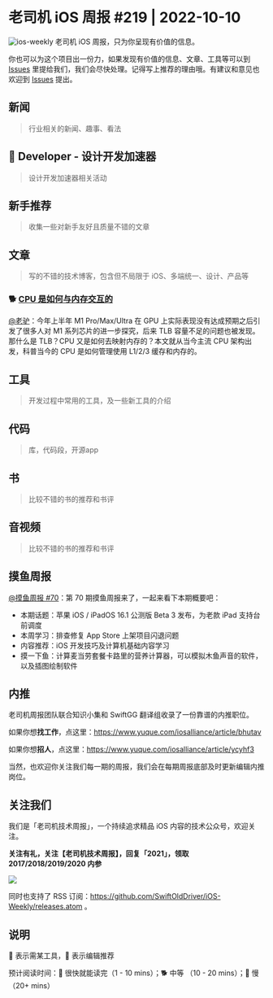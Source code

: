 # 老司机 iOS 周报 #219 | 2022-10-10

![ios-weekly](https://github.com/SwiftOldDriver/iOS-Weekly/blob/master/assets/ios-weekly.png?raw=true)
老司机 iOS 周报，只为你呈现有价值的信息。

你也可以为这个项目出一份力，如果发现有价值的信息、文章、工具等可以到 [Issues](https://github.com/SwiftOldDriver/iOS-Weekly/issues) 里提给我们，我们会尽快处理。记得写上推荐的理由哦。有建议和意见也欢迎到 [Issues](https://github.com/SwiftOldDriver/iOS-Weekly/issues) 提出。

## 新闻

> 行业相关的新闻、趣事、看法

##  Developer - 设计开发加速器

> 设计开发加速器相关活动

## 新手推荐

> 收集一些对新手友好且质量不错的文章

## 文章

> 写的不错的技术博客，包含但不局限于 iOS、多端统一、设计、产品等

### 🐕 [CPU 是如何与内存交互的](https://mp.weixin.qq.com/s/SaaHKPnNUSvDkmwKtip3HA)

[@老驴](https://weibo.com/u/6090610445)：今年上半年 M1 Pro/Max/Ultra 在 GPU 上实际表现没有达成预期之后引发了很多人对 M1 系列芯片的进一步探究，后来 TLB 容量不足的问题也被发现。那什么是 TLB？CPU 又是如何去映射内存的？本文就从当今主流 CPU 架构出发，科普当今的 CPU 是如何管理使用 L1/2/3 缓存和内存的。

## 工具

> 开发过程中常用的工具，及一些新工具的介绍

## 代码

> 库，代码段，开源app

## 书

> 比较不错的书的推荐和书评

## 音视频

> 比较不错的书的推荐和书评

## 摸鱼周报

[@摸鱼周报 #70](https://mp.weixin.qq.com/s/rSPC8lgvUKPKfgR53xdHqg)：第 70 期摸鱼周报来了，一起来看下本期概要吧：

* 本期话题：苹果 iOS / iPadOS 16.1 公测版 Beta 3 发布，为老款 iPad 支持台前调度
* 本周学习：排查修复 App Store 上架项目闪退问题
* 内容推荐：iOS 开发技巧及计算机基础内容学习
* 摸一下鱼：计算麦当劳套餐卡路里的营养计算器，可以模拟木鱼声音的软件，以及插图绘制软件

## 内推

老司机周报团队联合知识小集和 SwiftGG 翻译组收录了一份靠谱的内推职位。

如果你想**找工作**，点这里：https://www.yuque.com/iosalliance/article/bhutav

如果你想**招人**，点这里：https://www.yuque.com/iosalliance/article/ycyhf3

当然，也欢迎你关注我们每一期的周报，我们会在每期周报底部及时更新编辑内推岗位。

## 关注我们

我们是「老司机技术周报」，一个持续追求精品 iOS 内容的技术公众号，欢迎关注。

**关注有礼，关注【老司机技术周报】，回复「2021」，领取 2017/2018/2019/2020 内参**

![](https://github.com/SwiftOldDriver/iOS-Weekly/blob/master/assets/qrcode_for_wechat.jpg?raw=true)

同时也支持了 RSS 订阅：https://github.com/SwiftOldDriver/iOS-Weekly/releases.atom 。

## 说明

🚧 表示需某工具，🌟 表示编辑推荐

预计阅读时间：🐎 很快就能读完（1 - 10 mins）；🐕 中等 （10 - 20 mins）；🐢 慢（20+ mins）
